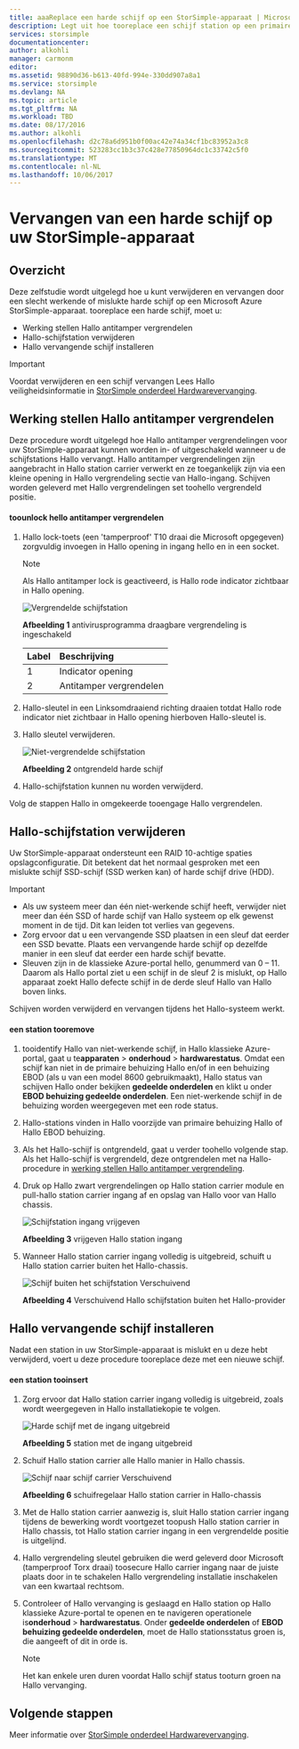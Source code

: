 ```yaml
---
title: aaaReplace een harde schijf op een StorSimple-apparaat | Microsoft Docs
description: Legt uit hoe tooreplace een schijf station op een primaire behuizing StorSimple of een EBOD behuizing.
services: storsimple
documentationcenter: 
author: alkohli
manager: carmonm
editor: 
ms.assetid: 98890d36-b613-40fd-994e-330dd907a8a1
ms.service: storsimple
ms.devlang: NA
ms.topic: article
ms.tgt_pltfrm: NA
ms.workload: TBD
ms.date: 08/17/2016
ms.author: alkohli
ms.openlocfilehash: d2c78a6d951b0f00ac42e74a34cf1bc83952a3c8
ms.sourcegitcommit: 523283cc1b3c37c428e77850964dc1c33742c5f0
ms.translationtype: MT
ms.contentlocale: nl-NL
ms.lasthandoff: 10/06/2017
---
```

# <a name="replace-a-disk-drive-on-your-storsimple-device"></a>Vervangen van een harde schijf op uw StorSimple-apparaat
## <a name="overview"></a>Overzicht
Deze zelfstudie wordt uitgelegd hoe u kunt verwijderen en vervangen door een slecht werkende of mislukte harde schijf op een Microsoft Azure StorSimple-apparaat. tooreplace een harde schijf, moet u:

* Werking stellen Hallo antitamper vergrendelen
* Hallo-schijfstation verwijderen
* Hallo vervangende schijf installeren

> [!IMPORTANT]
> Voordat verwijderen en een schijf vervangen Lees Hallo veiligheidsinformatie in [StorSimple onderdeel Hardwarevervanging](storsimple-hardware-component-replacement.md).
> 
> 

## <a name="disengage-hello-antitamper-lock"></a>Werking stellen Hallo antitamper vergrendelen
Deze procedure wordt uitgelegd hoe Hallo antitamper vergrendelingen voor uw StorSimple-apparaat kunnen worden in- of uitgeschakeld wanneer u de schijfstations Hallo vervangt. Hallo antitamper vergrendelingen zijn aangebracht in Hallo station carrier verwerkt en ze toegankelijk zijn via een kleine opening in Hallo vergrendeling sectie van Hallo-ingang. Schijven worden geleverd met Hallo vergrendelingen set toohello vergrendeld positie.

#### <a name="toounlock-hello-antitamper-lock"></a>toounlock hello antitamper vergrendelen
1. Hallo lock-toets (een 'tamperproof' T10 draai die Microsoft opgegeven) zorgvuldig invoegen in Hallo opening in ingang hello en in een socket. 
   
   > [!NOTE]
   > Als Hallo antitamper lock is geactiveerd, is Hallo rode indicator zichtbaar in Hallo opening.
   > 
   > 
   
    ![Vergrendelde schijfstation](./media/storsimple-disk-drive-replacement/IC741056.png)
   
    **Afbeelding 1** antivirusprogramma draagbare vergrendeling is ingeschakeld
   
   | Label | Beschrijving |
   |:--- |:--- |
   | 1 |Indicator opening |
   | 2 |Antitamper vergrendelen |
2. Hallo-sleutel in een Linksomdraaiend richting draaien totdat Hallo rode indicator niet zichtbaar in Hallo opening hierboven Hallo-sleutel is.
3. Hallo sleutel verwijderen.
   
    ![Niet-vergrendelde schijfstation](./media/storsimple-disk-drive-replacement/IC741057.png)
   
    **Afbeelding 2** ontgrendeld harde schijf
4. Hallo-schijfstation kunnen nu worden verwijderd.

Volg de stappen Hallo in omgekeerde tooengage Hallo vergrendelen.

## <a name="remove-hello-disk-drive"></a>Hallo-schijfstation verwijderen
Uw StorSimple-apparaat ondersteunt een RAID 10-achtige spaties opslagconfiguratie. Dit betekent dat het normaal gesproken met een mislukte schijf SSD-schijf (SSD werken kan) of harde schijf drive (HDD). 

> [!IMPORTANT]
> * Als uw systeem meer dan één niet-werkende schijf heeft, verwijder niet meer dan één SSD of harde schijf van Hallo systeem op elk gewenst moment in de tijd. Dit kan leiden tot verlies van gegevens.
> * Zorg ervoor dat u een vervangende SSD plaatsen in een sleuf dat eerder een SSD bevatte. Plaats een vervangende harde schijf op dezelfde manier in een sleuf dat eerder een harde schijf bevatte.
> * Sleuven zijn in de klassieke Azure-portal hello, genummerd van 0 – 11. Daarom als Hallo portal ziet u een schijf in de sleuf 2 is mislukt, op Hallo apparaat zoekt Hallo defecte schijf in de derde sleuf Hallo van Hallo boven links.
> 
> 

Schijven worden verwijderd en vervangen tijdens het Hallo-systeem werkt.

#### <a name="tooremove-a-drive"></a>een station tooremove
1. tooidentify Hallo van niet-werkende schijf, in Hallo klassieke Azure-portal, gaat u te**apparaten** > **onderhoud** > **hardwarestatus**. Omdat een schijf kan niet in de primaire behuizing Hallo en/of in een behuizing EBOD (als u van een model 8600 gebruikmaakt), Hallo status van schijven Hallo onder bekijken **gedeelde onderdelen** en klikt u onder **EBOD behuizing gedeelde onderdelen**. Een niet-werkende schijf in de behuizing worden weergegeven met een rode status.
2. Hallo-stations vinden in Hallo voorzijde van primaire behuizing Hallo of Hallo EBOD behuizing. 
3. Als het Hallo-schijf is ontgrendeld, gaat u verder toohello volgende stap. Als het Hallo-schijf is vergrendeld, deze ontgrendelen met na Hallo-procedure in [werking stellen Hallo antitamper vergrendeling](#disengage-the-antitamper-lock).
4. Druk op Hallo zwart vergrendelingen op Hallo station carrier module en pull-hallo station carrier ingang af en opslag van Hallo voor van Hallo chassis. 
   
    ![Schijfstation ingang vrijgeven](./media/storsimple-disk-drive-replacement/IC741051.png)
   
    **Afbeelding 3** vrijgeven Hallo station ingang
5. Wanneer Hallo station carrier ingang volledig is uitgebreid, schuift u Hallo station carrier buiten het Hallo-chassis. 
   
    ![Schijf buiten het schijfstation Verschuivend](./media/storsimple-disk-drive-replacement/IC741052.png)
   
    **Afbeelding 4** Verschuivend Hallo schijfstation buiten het Hallo-provider

## <a name="install-hello-replacement-disk-drive"></a>Hallo vervangende schijf installeren
Nadat een station in uw StorSimple-apparaat is mislukt en u deze hebt verwijderd, voert u deze procedure tooreplace deze met een nieuwe schijf.

#### <a name="tooinsert-a-drive"></a>een station tooinsert
1. Zorg ervoor dat Hallo station carrier ingang volledig is uitgebreid, zoals wordt weergegeven in Hallo installatiekopie te volgen.
   
    ![Harde schijf met de ingang uitgebreid](./media/storsimple-disk-drive-replacement/IC741044.png)
   
    **Afbeelding 5** station met de ingang uitgebreid
2. Schuif Hallo station carrier alle Hallo manier in Hallo chassis. 
   
    ![Schijf naar schijf carrier Verschuivend](./media/storsimple-disk-drive-replacement/IC741045.png)
   
    **Afbeelding 6** schuifregelaar Hallo station carrier in Hallo-chassis
3. Met de Hallo station carrier aanwezig is, sluit Hallo station carrier ingang tijdens de bewerking wordt voortgezet toopush Hallo station carrier in Hallo chassis, tot Hallo station carrier ingang in een vergrendelde positie is uitgelijnd.
4. Hallo vergrendeling sleutel gebruiken die werd geleverd door Microsoft (tamperproof Torx draai) toosecure Hallo carrier ingang naar de juiste plaats door in te schakelen Hallo vergrendeling installatie inschakelen van een kwartaal rechtsom.
5. Controleer of Hallo vervanging is geslaagd en Hallo station op Hallo klassieke Azure-portal te openen en te navigeren operationele is**onderhoud** > **hardwarestatus**. Onder **gedeelde onderdelen** of **EBOD behuizing gedeelde onderdelen**, moet de Hallo stationsstatus groen is, die aangeeft of dit in orde is.
   
   > [!NOTE]
   > Het kan enkele uren duren voordat Hallo schijf status tooturn groen na Hallo vervanging.
   > 
   > 

## <a name="next-steps"></a>Volgende stappen
Meer informatie over [StorSimple onderdeel Hardwarevervanging](storsimple-hardware-component-replacement.md).

